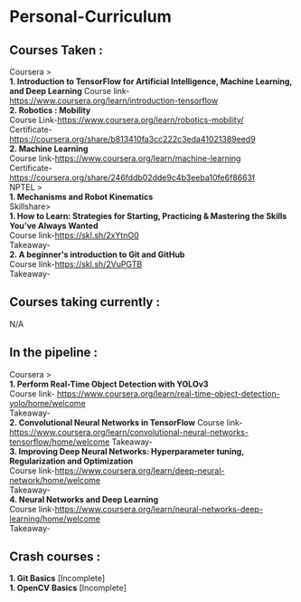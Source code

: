 # Personal-Curriculum

## Courses Taken :   
Coursera >  
**1. Introduction to TensorFlow for Artificial Intelligence, Machine Learning, and Deep Learning**
Course link-https://www.coursera.org/learn/introduction-tensorflow  
**2. Robotics : Mobility**   
Course Link-https://www.coursera.org/learn/robotics-mobility/  
Certificate-https://coursera.org/share/b813410fa3cc222c3eda41021389eed9  
**2. Machine Learning**   
Course link-https://www.coursera.org/learn/machine-learning  
Certificate-https://coursera.org/share/246fddb02dde9c4b3eeba10fe6f8663f  
NPTEL >  
**1. Mechanisms and Robot Kinematics**  
Skillshare>  
**1. How to Learn: Strategies for Starting, Practicing & Mastering the Skills You’ve Always Wanted**  
Course link-https://skl.sh/2xYtnO0  
Takeaway-  
**2. A beginner's introduction to Git and GitHub**   
Course link-https://skl.sh/2VuPGTB  
Takeaway-  
## Courses taking currently :
N/A  
## In the pipeline :  
Coursera >  
**1. Perform Real-Time Object Detection with YOLOv3**  
Course link- https://www.coursera.org/learn/real-time-object-detection-yolo/home/welcome  
Takeaway-  
**2. Convolutional Neural Networks in TensorFlow**
Course link-https://www.coursera.org/learn/convolutional-neural-networks-tensorflow/home/welcome 
Takeaway-  
**3. Improving Deep Neural Networks: Hyperparameter tuning, Regularization and Optimization**  
Course link-https://www.coursera.org/learn/deep-neural-network/home/welcome  
Takeaway-  
**4. Neural Networks and Deep Learning**  
Course link-https://www.coursera.org/learn/neural-networks-deep-learning/home/welcome  
Takeaway- 
## Crash courses :
**1. Git Basics** [Incomplete]  
**1. OpenCV Basics** [Incomplete]
